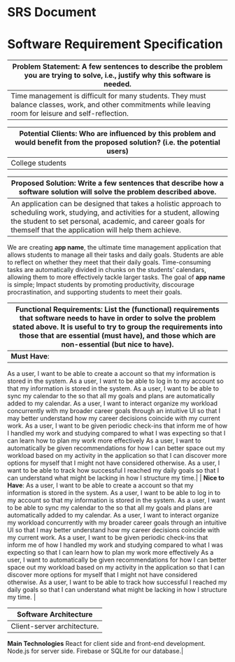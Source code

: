 # SRS Document

# Software Requirement Specification

| Problem Statement: A few sentences to describe the problem you are trying to solve, i.e., justify why this software is needed. |
| -------- |
| Time management is difficult for many students. They must balance classes, work, and other commitments while leaving room for leisure and self-reflection.    |

|Potential Clients: Who are influenced by this problem and would benefit from the proposed solution? (i.e. the potential users) |
| -------- |
| College students|

| Proposed Solution: Write a few sentences that describe how a software solution will solve the problem described above.|
| -------- |
| An application can be designed that takes a holistic approach to scheduling work, studying, and activities for a student, allowing the student to set personal, academic, and career goals for themself that the application will help them achieve.
We are creating **app name**, the ultimate time management application that allows students to manage all their tasks and daily goals. Students are able to reflect on whether they meet that their daily goals. Time-consuming tasks are automatically divided in chunks on the students’ calendars, allowing them to more effectively tackle larger tasks. The goal of **app name** is simple; Impact students by promoting productivity, discourage procrastination, and supporting students to meet their goals.


| Functional Requirements: List the (functional) requirements that software needs to have in order to solve the problem stated above. It is useful to try to group the requirements into those that are essential (must have), and those which are non-essential (but nice to have).      |
| -------- |
| **Must Have**:
As a user, I want to be able to create a <app name> account so that my information is stored in the system.
As a user, I want to be able to log in to my <app name> account so that my information is stored in the system.
As a user, I want to be able to sync my calendar to the <app name> so that all my goals and plans are automatically added to my calendar.
As a user, I want to interact organize my workload concurrently with my broader career goals through an intuitive UI so that I may better understand how my career decisions coincide with my current work.
As a user, I want to be given periodic check-ins that inform me of how I handled my work and studying compared to what I was expecting so that I can learn how to plan my work more effectively
As a user, I want to automatically be given recommendations for how I can better space out my workload based on my activity in the application so that I can discover more options for myself that I might not have considered otherwise.
As a user, I want to be able to track how successful I reached my daily goals so that I can understand what might be lacking in how I structure my time.|
| **Nice to Have**:
As a user, I want to be able to create a <app name> account so that my information is stored in the system.
As a user, I want to be able to log in to my <app name> account so that my information is stored in the system.
As a user, I want to be able to sync my calendar to the <app name> so that all my goals and plans are automatically added to my calendar.
As a user, I want to interact organize my workload concurrently with my broader career goals through an intuitive UI so that I may better understand how my career decisions coincide with my current work.
As a user, I want to be given periodic check-ins that inform me of how I handled my work and studying compared to what I was expecting so that I can learn how to plan my work more effectively
As a user, I want to automatically be given recommendations for how I can better space out my workload based on my activity in the application so that I can discover more options for myself that I might not have considered otherwise.
As a user, I want to be able to track how successful I reached my daily goals so that I can understand what might be lacking in how I structure my time.
|

| **Software Architecture** |
| -------- |
|Client-server architecture. 
**Main Technologies** 
React for client side and front-end development. 
Node.js for server side.
Firebase or SQLite for our database.|
